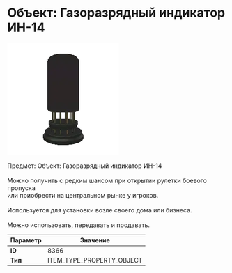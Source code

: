 # Объект: Газоразрядный индикатор ИН-14

![Item Image](../img/8366.webp?raw=true)

Предмет: Объект: Газоразрядный индикатор ИН-14<br><br>Можно получить с редким шансом при открытии рулетки боевого пропуска<br>или приобрести на центральном рынке у игроков.<br><br>Используется для установки возле своего дома или бизнеса.<br><br>Можно использовать, передавать и продавать.


| Параметр | Значение |
|----------|----------|
| **ID** | 8366 |
| **Тип** | ITEM_TYPE_PROPERTY_OBJECT |

